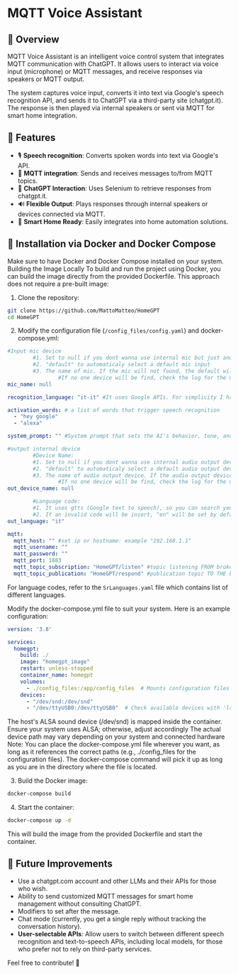# MQTT Voice Assistant

## 📌 Overview
MQTT Voice Assistant is an intelligent voice control system that integrates MQTT communication with ChatGPT. It allows users to interact via voice input (microphone) or MQTT messages, and receive responses via speakers or MQTT output.

The system captures voice input, converts it into text via Google's speech recognition API, and sends it to ChatGPT via a third-party site (chatgpt.it).
The response is then played via internal speakers or sent via MQTT for smart home integration.

## 🚀 Features
- 🎙️ **Speech recognition**: Converts spoken words into text via Google's API.
- 🔗 **MQTT integration**: Sends and receives messages to/from MQTT topics.
- 💬 **ChatGPT Interaction**: Uses Selenium to retrieve responses from chatgpt.it.
- 🔊 **Flexible Output**: Plays responses through internal speakers or devices connected via MQTT.
- 🏡 **Smart Home Ready**: Easily integrates into home automation solutions.

## 🔧 Installation via Docker and Docker Compose
Make sure to have Docker and Docker Compose installed on your system.
Building the Image Locally
To build and run the project using Docker, you can build the image directly from the provided Dockerfile. This approach does not require a pre-built image:

1. Clone the repository:
```bash
git clone https://github.com/MattoMatteo/HomeGPT
cd HomeGPT
```
2. Modify the configuration file (`/config_files/config.yaml`) and docker-compose.yml:
```yaml
#Input mic device
        #1. Set to null if you dont wanna use internal mic but just another device that comunicate with MQTT
        #2. "default" to automaticaly select a default mic input
        #3. The name of mic. If the mic will not found, the default will be used.
                #If no one device will be find, check the log for the names list of devices available
mic_name: null    

recognition_language: "it-it" #It uses Google APIs. For simplicity I have added a code list for the various languages in SrLanguages.ywaml: RecognitionLanguageCode.

activation_words: # a list of words that trigger speech recognition
  - "hey google"
  - "alexa"   

system_prompt: "" #System prompt that sets the AI's behavior, tone, and role before responding to user input.

#output internal device
        #Device Name:
        #1. Set to null if you dont wanna use internal audio output device but just another device that comunicate with MQTT
        #2. "default" to automaticaly select a default audio output device
        #3. The name of audio output device. If the audio output device will not found, the default will be used.
                #If no one device will be find, check the log for the names list of devices available
out_device_name: null

        #Language code:
        #1. It uses gtts (Google text to speech), so you can search your language code.
        #2. If an invalid code will be insert, "en" will be set by default. For simplicity I have added a code list for the various languages in SrLanguages.yaml: OutLanguageCode.
out_language: "it"

mqtt:    
  mqtt_host: "" #set ip or hostname: example "192.168.1.1" 
  mqtt_username: ""
  matt_password: ""
  mqtt_port: 1883
  mqtt_topic_subscription: "HomeGPT/listen" #topic listening FROM broker
  mqtt_topic_publication: "HomeGPT/respond" #publication topic TO THE broker
```
For language codes, refer to the `SrLanguages.yaml` file which contains list of different languages.

Modify the docker-compose.yml file to suit your system. Here is an example configuration:
```yml
version: '3.8'

services:
  homegpt:
    build: ./ 
    image: "homegpt_image"
    restart: unless-stopped
    container_name: homegpt
    volumes:
      - ./config_files:/app/config_files  # Mounts configuration files for persistence
    devices:
      - "/dev/snd:/dev/snd"  
      - "/dev/ttyUSB0:/dev/ttyUSB0"  # Check available devices with 'ls /dev/ttyUSB*'
```
The host's ALSA sound device (/dev/snd) is mapped inside the container. Ensure your system uses ALSA; otherwise, adjust accordingly
The actual device path may vary depending on your system and connected hardware
Note: You can place the docker-compose.yml file wherever you want, as long as it references the correct paths (e.g., ./config_files for the configuration files). The docker-compose command will pick it up as long as you are in the directory where the file is located.

3. Build the Docker image:
```bash
docker-compose build 
```
4. Start the container:
```bash
docker-compose up -d
```
This will build the image from the provided Dockerfile and start the container.

## 🤖 Future Improvements
- Use a chatgpt.com account and other LLMs and their APIs for those who wish.
- Ability to send customized MQTT messages for smart home management without consulting ChatGPT.
- Modifiers to set after the message.
- Chat mode (currently, you get a single reply without tracking the conversation history).
- **User-selectable APIs**: Allow users to switch between different speech recognition and text-to-speech APIs, including local models, for those who prefer not to rely on third-party services.

Feel free to contribute! 🎉
